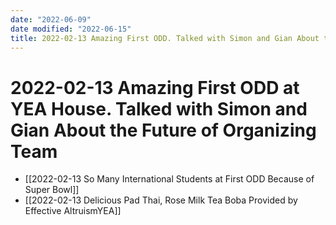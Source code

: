 ```yaml
---
date: "2022-06-09"
date modified: "2022-06-15"
title: 2022-02-13 Amazing First ODD. Talked with Simon and Gian About the Future of Organizing Team
---
```


# 2022-02-13 Amazing First ODD at YEA House. Talked with Simon and Gian About the Future of Organizing Team
- [[2022-02-13 So Many International Students at First ODD Because of Super Bowl]]
- [[2022-02-13 Delicious Pad Thai, Rose Milk Tea Boba Provided by Effective AltruismYEA]]
